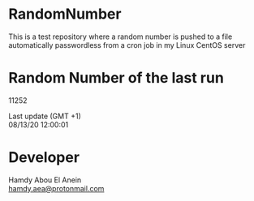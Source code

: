 # RandomNumber    
This is a test repository where a random number is pushed to a file automatically passwordless from a cron job in my Linux CentOS server    
# Random Number of the last run   
11252
      
Last update (GMT +1)    
08/13/20 12:00:01
# Developer    
Hamdy Abou El Anein   
hamdy.aea@protonmail.com
